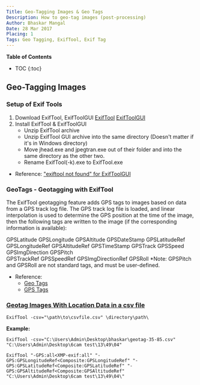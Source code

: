 ```yaml
---
Title: Geo-Tagging Images & Geo Tags
Description: How to geo-tag images (post-processing)
Author: Bhaskar Mangal
Date: 28 Mar 2017
Placing: 1
Tags: Geo Tagging, ExifTool, Exif Tag
---
```


**Table of Contents**
* TOC
{:toc}


## Geo-Tagging Images

### Setup of Exif Tools
1. Download ExifTool, ExifToolGUI
    [ExifTool](http://www.sno.phy.queensu.ca/~phil/exiftool/)
    [ExifToolGUI](http:\\u88.n24.queensu.ca\exiftool\forum\index.php\topic,2750.0.html)
2. Install ExifTool & ExifToolGUI
    - Unzip ExifTool archive
    - Unzip ExifTool GUI archive into the same directory (Doesn't matter if it's in Windows directory)
    - Move jhead.exe and jpegtran.exe out of their folder and into the same directory as the other two.
    - Rename ExifTool(-k).exe to ExifTool.exe
* Reference: ["exiftool not found" for ExifToolGUI](http:\\u88.n24.queensu.ca\exiftool\forum\index.php?topic=3336.0)


### GeoTags - Geotagging with ExifTool
The ExifTool geotagging feature adds GPS tags to images based on data from a GPS track log file. The GPS track log file is loaded, and linear interpolation is used to determine the GPS position at the time of the image, then the following tags are written to the image (if the corresponding information is available):

GPSLatitude      GPSLongitude      GPSAltitude          GPSDateStamp
GPSLatitudeRef   GPSLongitudeRef   GPSAltitudeRef       GPSTimeStamp
GPSTrack         GPSSpeed          GPSImgDirection      GPSPitch        
GPSTrackRef      GPSSpeedRef       GPSImgDirectionRef   GPSRoll
*Note: GPSPitch and GPSRoll are not standard tags, and must be user-defined.


* Reference:
    * [Geo Tags](http:\\www.sno.phy.queensu.ca\~phil\exiftool\geotag.html)
    * [GPS Tags](http:\\www.sno.phy.queensu.ca\~phil\exiftool\TagNames\GPS.html)

### [Geotag Images With Location Data in a csv file](http://photo.stackexchange.com/questions/61490/how-can-i-geotag-images-with-location-data-in-a-csv-file)

```ExifTool -csv="\path\to\csvfile.csv" \directory\path\```

**Example:**

```ExifTool -csv="C:\Users\Admin\Desktop\bhaskar\geotag-35-85.csv" "C:\Users\Admin\Desktop\6cam test\13\49\04"```


```ExifTool "-GPS:all<XMP-exif:all" "-GPS:GPSLongitudeRef<Composite:GPSLongitudeRef" "-GPS:GPSLatitudeRef<Composite:GPSLatitudeRef" "-GPS:GPSAltitudeRef<Composite:GPSAltitudeRef" "C:\Users\Admin\Desktop\6cam test\13\49\04\"```
